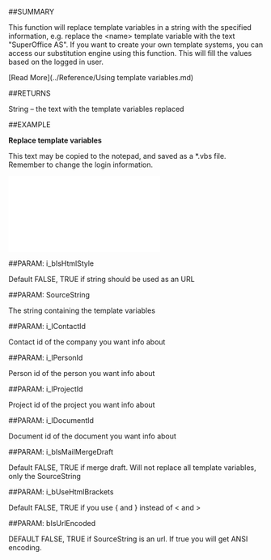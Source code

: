 
##SUMMARY


This function will replace template variables in a string with the specified information, e.g. replace the &lt;name&gt; template variable with the text "SuperOffice AS". 
If you want to create your own template systems, you can access our substitution engine using this function. This will fill the values based on the logged in user.


[Read More](../Reference/Using template variables.md)



##RETURNS

String – the text with the template variables replaced


##EXAMPLE

**Replace template variables**

This text may be copied to the notepad, and saved as a *.vbs file. Remember to change the login information.

![](..\..\Examples\vbs\Database.SubstituteTemplateVars.vbs.txt)


##PARAM: i_bIsHtmlStyle

Default FALSE, TRUE if string should be used as an URL


##PARAM: SourceString

The string containing the template variables


##PARAM: i_lContactId

Contact id of the company you want info about


##PARAM: i_lPersonId

Person id of the person you want info about


##PARAM: i_lProjectId

Project id of the project you want info about


##PARAM: i_lDocumentId

Document id of the document you want info about


##PARAM: i_bIsMailMergeDraft

Default FALSE, TRUE if merge draft. Will not replace all template variables, only the SourceString


##PARAM: i_bUseHtmlBrackets

Default FALSE, TRUE if you use { and } instead of &lt; and &gt;


##PARAM: bIsUrlEncoded

DEFAULT FALSE, TRUE if SourceString is an url. If true you will get ANSI encoding.

